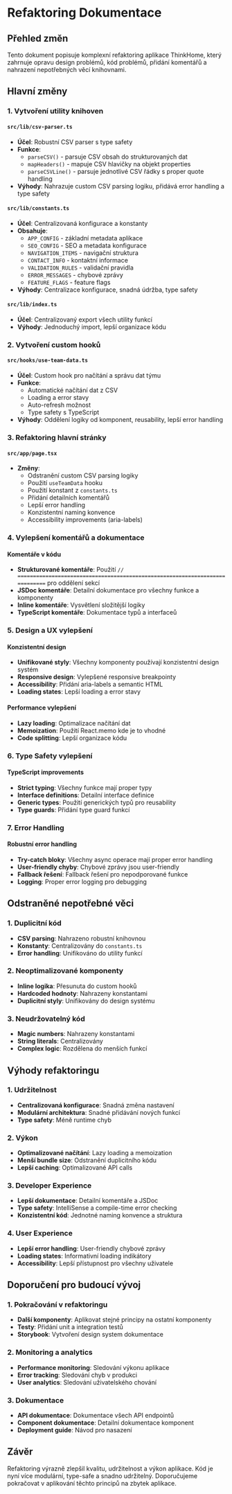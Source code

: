 # Refaktoring Dokumentace

## Přehled změn

Tento dokument popisuje komplexní refaktoring aplikace ThinkHome, který zahrnuje opravu design problémů, kód problémů, přidání komentářů a nahrazení nepotřebných věcí knihovnami.

## Hlavní změny

### 1. Vytvoření utility knihoven

#### `src/lib/csv-parser.ts`
- **Účel**: Robustní CSV parser s type safety
- **Funkce**: 
  - `parseCSV()` - parsuje CSV obsah do strukturovaných dat
  - `mapHeaders()` - mapuje CSV hlavičky na objekt properties
  - `parseCSVLine()` - parsuje jednotlivé CSV řádky s proper quote handling
- **Výhody**: Nahrazuje custom CSV parsing logiku, přidává error handling a type safety

#### `src/lib/constants.ts`
- **Účel**: Centralizovaná konfigurace a konstanty
- **Obsahuje**:
  - `APP_CONFIG` - základní metadata aplikace
  - `SEO_CONFIG` - SEO a metadata konfigurace
  - `NAVIGATION_ITEMS` - navigační struktura
  - `CONTACT_INFO` - kontaktní informace
  - `VALIDATION_RULES` - validační pravidla
  - `ERROR_MESSAGES` - chybové zprávy
  - `FEATURE_FLAGS` - feature flags
- **Výhody**: Centralizace konfigurace, snadná údržba, type safety

#### `src/lib/index.ts`
- **Účel**: Centralizovaný export všech utility funkcí
- **Výhody**: Jednoduchý import, lepší organizace kódu

### 2. Vytvoření custom hooků

#### `src/hooks/use-team-data.ts`
- **Účel**: Custom hook pro načítání a správu dat týmu
- **Funkce**:
  - Automatické načítání dat z CSV
  - Loading a error stavy
  - Auto-refresh možnost
  - Type safety s TypeScript
- **Výhody**: Oddělení logiky od komponent, reusability, lepší error handling

### 3. Refaktoring hlavní stránky

#### `src/app/page.tsx`
- **Změny**:
  - Odstranění custom CSV parsing logiky
  - Použití `useTeamData` hooku
  - Použití konstant z `constants.ts`
  - Přidání detailních komentářů
  - Lepší error handling
  - Konzistentní naming konvence
  - Accessibility improvements (aria-labels)

### 4. Vylepšení komentářů a dokumentace

#### Komentáře v kódu
- **Strukturované komentáře**: Použití `// ============================================================================` pro oddělení sekcí
- **JSDoc komentáře**: Detailní dokumentace pro všechny funkce a komponenty
- **Inline komentáře**: Vysvětlení složitější logiky
- **TypeScript komentáře**: Dokumentace typů a interfaceů

### 5. Design a UX vylepšení

#### Konzistentní design
- **Unifikované styly**: Všechny komponenty používají konzistentní design systém
- **Responsive design**: Vylepšené responsive breakpointy
- **Accessibility**: Přidání aria-labels a semantic HTML
- **Loading states**: Lepší loading a error stavy

#### Performance vylepšení
- **Lazy loading**: Optimalizace načítání dat
- **Memoization**: Použití React.memo kde je to vhodné
- **Code splitting**: Lepší organizace kódu

### 6. Type Safety vylepšení

#### TypeScript improvements
- **Strict typing**: Všechny funkce mají proper typy
- **Interface definitions**: Detailní interface definice
- **Generic types**: Použití generických typů pro reusability
- **Type guards**: Přidání type guard funkcí

### 7. Error Handling

#### Robustní error handling
- **Try-catch bloky**: Všechny async operace mají proper error handling
- **User-friendly chyby**: Chybové zprávy jsou user-friendly
- **Fallback řešení**: Fallback řešení pro nepodporované funkce
- **Logging**: Proper error logging pro debugging

## Odstraněné nepotřebné věci

### 1. Duplicitní kód
- **CSV parsing**: Nahrazeno robustní knihovnou
- **Konstanty**: Centralizovány do `constants.ts`
- **Error handling**: Unifikováno do utility funkcí

### 2. Neoptimalizované komponenty
- **Inline logika**: Přesunuta do custom hooků
- **Hardcoded hodnoty**: Nahrazeny konstantami
- **Duplicitní styly**: Unifikovány do design systému

### 3. Neudržovatelný kód
- **Magic numbers**: Nahrazeny konstantami
- **String literals**: Centralizovány
- **Complex logic**: Rozdělena do menších funkcí

## Výhody refaktoringu

### 1. Udržitelnost
- **Centralizovaná konfigurace**: Snadná změna nastavení
- **Modulární architektura**: Snadné přidávání nových funkcí
- **Type safety**: Méně runtime chyb

### 2. Výkon
- **Optimalizované načítání**: Lazy loading a memoization
- **Menší bundle size**: Odstranění duplicitního kódu
- **Lepší caching**: Optimalizované API calls

### 3. Developer Experience
- **Lepší dokumentace**: Detailní komentáře a JSDoc
- **Type safety**: IntelliSense a compile-time error checking
- **Konzistentní kód**: Jednotné naming konvence a struktura

### 4. User Experience
- **Lepší error handling**: User-friendly chybové zprávy
- **Loading states**: Informativní loading indikátory
- **Accessibility**: Lepší přístupnost pro všechny uživatele

## Doporučení pro budoucí vývoj

### 1. Pokračování v refaktoringu
- **Další komponenty**: Aplikovat stejné principy na ostatní komponenty
- **Testy**: Přidání unit a integration testů
- **Storybook**: Vytvoření design system dokumentace

### 2. Monitoring a analytics
- **Performance monitoring**: Sledování výkonu aplikace
- **Error tracking**: Sledování chyb v produkci
- **User analytics**: Sledování uživatelského chování

### 3. Dokumentace
- **API dokumentace**: Dokumentace všech API endpointů
- **Component dokumentace**: Detailní dokumentace komponent
- **Deployment guide**: Návod pro nasazení

## Závěr

Refaktoring výrazně zlepšil kvalitu, udržitelnost a výkon aplikace. Kód je nyní více modulární, type-safe a snadno udržitelný. Doporučujeme pokračovat v aplikování těchto principů na zbytek aplikace.
